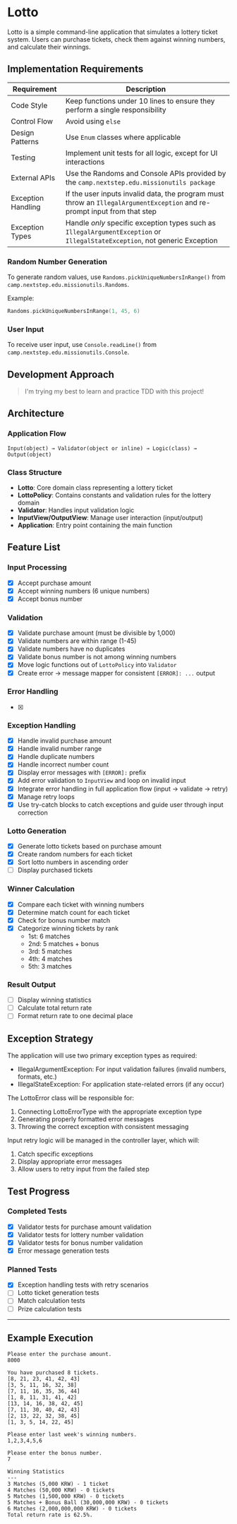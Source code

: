 # Lotto

Lotto is a simple command-line application that simulates a lottery ticket system. Users can purchase tickets, check
them against winning numbers, and calculate their winnings.

## Implementation Requirements

| Requirement        | Description                                                                                                                 |
|--------------------|-----------------------------------------------------------------------------------------------------------------------------|
| Code Style         | Keep functions under 10 lines to ensure they perform a single responsibility                                                |
| Control Flow       | Avoid using `else`                                                                                                          |
| Design Patterns    | Use `Enum` classes where applicable                                                                                         |
| Testing            | Implement unit tests for all logic, except for UI interactions                                                              |
| External APIs      | Use the Randoms and Console APIs provided by the `camp.nextstep.edu.missionutils package`                                   |
| Exception Handling | If the user inputs invalid data, the program must throw an `IllegalArgumentException` and re-prompt input from that step    |
| Exception Types    | Handle *only* specific exception types such as `IllegalArgumentException` or `IllegalStateException`, not generic Exception |

### Random Number Generation

To generate random values, use `Randoms.pickUniqueNumbersInRange()` from `camp.nextstep.edu.missionutils.Randoms`.

Example:

```kotlin
Randoms.pickUniqueNumbersInRange(1, 45, 6)
```

### User Input

To receive user input, use `Console.readLine()` from `camp.nextstep.edu.missionutils.Console`.

## Development Approach

> I'm trying my best to learn and practice TDD with this project!

## Architecture

### Application Flow

```
Input(object) → Validator(object or inline) → Logic(class) → Output(object)
```

### Class Structure

- **Lotto**: Core domain class representing a lottery ticket
- **LottoPolicy**: Contains constants and validation rules for the lottery domain
- **Validator**: Handles input validation logic
- **InputView/OutputView**: Manage user interaction (input/output)
- **Application**: Entry point containing the main function

## Feature List

### Input Processing

- [x] Accept purchase amount
- [x] Accept winning numbers (6 unique numbers)
- [x] Accept bonus number

### Validation

- [x] Validate purchase amount (must be divisible by 1,000)
- [x] Validate numbers are within range (1-45)
- [x] Validate numbers have no duplicates
- [x] Validate bonus number is not among winning numbers
- [x] Move logic functions out of `LottoPolicy` into `Validator`
- [x] Create error → message mapper for consistent `[ERROR]: ...` output

### Error Handling

- [x]

### Exception Handling

- [x] Handle invalid purchase amount
- [x] Handle invalid number range
- [x] Handle duplicate numbers
- [x] Handle incorrect number count
- [x] Display error messages with `[ERROR]:` prefix
- [x] Add error validation to `InputView` and loop on invalid input
- [x] Integrate error handling in full application flow (input → validate → retry)
- [x] Manage retry loops
- [x] Use try-catch blocks to catch exceptions and guide user through input correction

### Lotto Generation

- [x] Generate lotto tickets based on purchase amount
- [x] Create random numbers for each ticket
- [x] Sort lotto numbers in ascending order
- [ ] Display purchased tickets

### Winner Calculation

- [x] Compare each ticket with winning numbers
- [x] Determine match count for each ticket
- [x] Check for bonus number match
- [x] Categorize winning tickets by rank
    - 1st: 6 matches
    - 2nd: 5 matches + bonus
    - 3rd: 5 matches
    - 4th: 4 matches
    - 5th: 3 matches

### Result Output

- [ ] Display winning statistics
- [ ] Calculate total return rate
- [ ] Format return rate to one decimal place

## Exception Strategy

The application will use two primary exception types as required:

- IllegalArgumentException: For input validation failures (invalid numbers, formats, etc.)
- IllegalStateException: For application state-related errors (if any occur)

The LottoError class will be responsible for:

1. Connecting LottoErrorType with the appropriate exception type
2. Generating properly formatted error messages
3. Throwing the correct exception with consistent messaging

Input retry logic will be managed in the controller layer, which will:

1. Catch specific exceptions
2. Display appropriate error messages
3. Allow users to retry input from the failed step

## Test Progress

### Completed Tests

- [x] Validator tests for purchase amount validation
- [x] Validator tests for lottery number validation
- [x] Validator tests for bonus number validation
- [x] Error message generation tests

### Planned Tests

- [x] Exception handling tests with retry scenarios
- [ ] Lotto ticket generation tests
- [ ] Match calculation tests
- [ ] Prize calculation tests

---

## Example Execution

```
Please enter the purchase amount.
8000

You have purchased 8 tickets.
[8, 21, 23, 41, 42, 43] 
[3, 5, 11, 16, 32, 38] 
[7, 11, 16, 35, 36, 44] 
[1, 8, 11, 31, 41, 42] 
[13, 14, 16, 38, 42, 45] 
[7, 11, 30, 40, 42, 43] 
[2, 13, 22, 32, 38, 45] 
[1, 3, 5, 14, 22, 45]

Please enter last week's winning numbers.
1,2,3,4,5,6

Please enter the bonus number.
7

Winning Statistics
---
3 Matches (5,000 KRW) - 1 ticket
4 Matches (50,000 KRW) - 0 tickets
5 Matches (1,500,000 KRW) - 0 tickets
5 Matches + Bonus Ball (30,000,000 KRW) - 0 tickets
6 Matches (2,000,000,000 KRW) - 0 tickets
Total return rate is 62.5%.
```